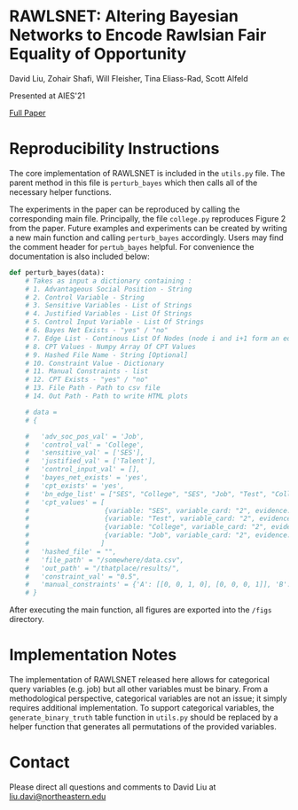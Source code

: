 # RAWLSNET: Altering Bayesian Networks to Encode Rawlsian Fair Equality of Opportunity 
David Liu, Zohair Shafi, Will Fleisher, Tina Eliass-Rad, Scott Alfeld

Presented at AIES'21

[Full Paper](https://arxiv.org/abs/2104.03909)

# Reproducibility Instructions
The core implementation of RAWLSNET is included in the `utils.py` file. The parent method in this file is `perturb_bayes` which then calls all of the necessary helper functions. 

The experiments in the paper can be reproduced by calling the corresponding main file. Principally, the file `college.py` reproduces Figure 2 from the paper. Future examples and experiments can be created by writing a new main function and calling `perturb_bayes` accordingly. Users may find the comment header for `pertub_bayes` helpful. For convenience the documentation is also included below: 

```python
def perturb_bayes(data):
	# Takes as input a dictionary containing : 
	# 1. Advantageous Social Position - String
	# 2. Control Variable - String
	# 3. Sensitive Variables - List of Strings
	# 4. Justified Variables - List Of Strings
	# 5. Control Input Variable - List Of Strings 
	# 6. Bayes Net Exists - "yes" / "no"
	# 7. Edge List - Continous List Of Nodes (node i and i+1 form an edge)
	# 8. CPT Values - Numpy Array Of CPT Values
	# 9. Hashed File Name - String [Optional]
	# 10. Constraint Value - Dictionary 
	# 11. Manual Constraints - list
	# 12. CPT Exists - "yes" / "no"
	# 13. File Path - Path to csv file
	# 14. Out Path - Path to write HTML plots

	# data = 
	# {

	# 	'adv_soc_pos_val' = 'Job',
	# 	'control_val' = 'College',
	# 	'sensitive_val' = ['SES'],
	# 	'justified_val' = ['Talent'],
	# 	'control_input_val' = [],
	# 	'bayes_net_exists' = 'yes',
	# 	'cpt_exists' = 'yes',
	# 	'bn_edge_list' = ["SES", "College", "SES", "Job", "Test", "College", "College", "Job"],
	# 	'cpt_values' = [
	# 					{variable: "SES", variable_card: "2", evidence: [], evidence_card: "", values: ["0.8", "0.2"]}
	# 					{variable: "Test", variable_card: "2", evidence: [], evidence_card: "", values: ["0.5", "0.5"]}
	# 					{variable: "College", variable_card: "2", evidence: ["SES", "Test"], evidence_card: "2,2", values: ["0.8", "0.4", "0.3", "0.1", "0.2", "0.6", "0.7", "0.9"]}
	# 					{variable: "Job", variable_card: "2", evidence: ["SES", "College"], evidence_card: "2,2", values: ["0.9", "0.4", "0.3", "0.1", "0.1", "0.6", "0.7", "0.9"]}
	# 				   ]
	# 	'hashed_file' = "",
	# 	'file_path' = "/somewhere/data.csv",
	# 	'out_path' = "/thatplace/results/",
	# 	'constraint_val' = "0.5",
	# 	'manual_constraints' = {'A': [[0, 0, 1, 0], [0, 0, 0, 1]], 'B': [0.1, 0.85]}
	# }
```

After executing the main function, all figures are exported into the `/figs` directory.

# Implementation Notes
The implementation of RAWLSNET released here allows for categorical query variables (e.g. job) but all other variables must be binary. From a methodological perspective, categorical variables are not an issue; it simply requires additional implementation. To support categorical variables, the `generate_binary_truth` table function in `utils.py` should be replaced by a helper function that generates all permutations of the provided variables. 

# Contact 
Please direct all questions and comments to David Liu at liu.davi@northeastern.edu 